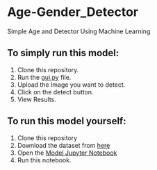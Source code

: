 # Age-Gender_Detector
Simple Age and Detector Using Machine Learning
## To simply run this model:
1. Clone this repository.
2. Run the [gui.py](https://github.com/bharath-rajuu/Age-Gender_Detector/blob/main/gui.py) file.
3. Upload the Image you want to detect.
4. Click on the detect button.
5. View Results.

## To run this model yourself:
1. Clone this repository
2. Download the dataset from [here](https://www.kaggle.com/datasets/jangedoo/utkface-new)
3. Open the [Model Jupyter Notebook](https://github.com/bharath-rajuu/Age-Gender_Detector/blob/main/Model.ipynb)
4. Run this notebook.
